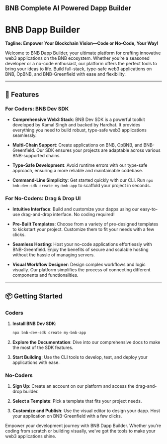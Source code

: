 ## BNB Complete AI Powered Dapp Builder

# BNB Dapp Builder

**Tagline: Empower Your Blockchain Vision—Code or No-Code, Your Way!**

Welcome to BNB Dapp Builder, your ultimate platform for crafting innovative web3 applications on the BNB ecosystem. Whether you’re a seasoned developer or a no-code enthusiast, our platform offers the perfect tools to bring your ideas to life. Build full-stack, type-safe web3 applications on BNB, OpBNB, and BNB-Greenfield with ease and flexibility.

---

## 🚀 Features

### For Coders: BNB Dev SDK

- **Comprehensive Web3 Stack**: BNB Dev SDK is a powerful toolkit developed by Kamal Singh and backed by Hardhat. It provides everything you need to build robust, type-safe web3 applications seamlessly.
  
- **Multi-Chain Support**: Create applications on BNB, OpBNB, and BNB-Greenfield. Our SDK ensures your projects are adaptable across various BNB-supported chains.
  
- **Type-Safe Development**: Avoid runtime errors with our type-safe approach, ensuring a more reliable and maintainable codebase.

- **Command-Line Simplicity**: Get started quickly with our CLI. Run `npx bnb-dev-sdk create my-bnb-app` to scaffold your project in seconds.

### For No-Coders: Drag & Drop UI

- **Intuitive Interface**: Build and customize your dapps using our easy-to-use drag-and-drop interface. No coding required!

- **Pre-Built Templates**: Choose from a variety of pre-designed templates to kickstart your project. Customize them to fit your needs with a few clicks.

- **Seamless Hosting**: Host your no-code applications effortlessly with BNB-Greenfield. Enjoy the benefits of secure and scalable hosting without the hassle of managing servers.

- **Visual Workflow Designer**: Design complex workflows and logic visually. Our platform simplifies the process of connecting different components and functionalities.

---

## 📦 Getting Started

### Coders

1. **Install BNB Dev SDK**:
   ```bash
   npx bnb-dev-sdk create my-bnb-app
   ```

2. **Explore the Documentation**: Dive into our comprehensive docs to make the most of the SDK features.

3. **Start Building**: Use the CLI tools to develop, test, and deploy your applications with ease.

### No-Coders

1. **Sign Up**: Create an account on our platform and access the drag-and-drop builder.

2. **Select a Template**: Pick a template that fits your project needs.

3. **Customize and Publish**: Use the visual editor to design your dapp. Host your application on BNB-Greenfield with a few clicks.

Empower your development journey with BNB Dapp Builder. Whether you're coding from scratch or building visually, we've got the tools to make your web3 applications shine.
